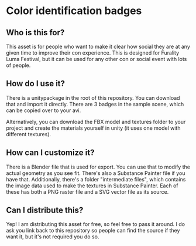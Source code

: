 # Color identification badges

## Who is this for?
This asset is for people who want to make it clear how social they are at any given time to improve their con experience. This is designed for Furality Luma Festival, but it can be used for any other con or social event with lots of people.

## How do I use it?
There is a unitypackage in the root of this repository. You can download that and import it directly. There are 3 badges in the sample scene, which can be copied over to your avi.

Alternatively, you can download the FBX model and textures folder to your project and create the materials yourself in unity (it uses one model with different textures).

## How can I customize it?
There is a Blender file that is used for export. You can use that to modify the actual geometry as you see fit. There's also a Substance Painter file if you have that. Additionally, there's a folder "intermediate files", which contains the image data used to make the textures in Substance Painter. Each of these has both a PNG raster file and a SVG vector file as its source.

## Can I distribute this?
Yep! I am distributing this asset for free, so feel free to pass it around. I do ask you link back to this repository so people can find the source if they want it, but it's not required you do so.
